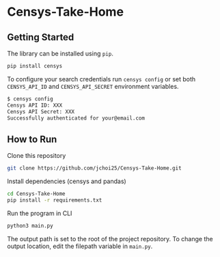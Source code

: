 # Censys-Take-Home

## Getting Started

The library can be installed using `pip`.

```bash
pip install censys
```

To configure your search credentials run `censys config` or set both `CENSYS_API_ID` and `CENSYS_API_SECRET` environment variables.

```bash
$ censys config
Censys API ID: XXX
Censys API Secret: XXX
Successfully authenticated for your@email.com
```
## How to Run

Clone this repository

```bash
git clone https://github.com/jchoi25/Censys-Take-Home.git
```

Install dependencies (censys and pandas)

```bash
cd Censys-Take-Home
pip install -r requirements.txt
```

Run the program in CLI
```bash
python3 main.py
```

The output path is set to the root of the project repository. To change the output location, edit the filepath variable in `main.py`.
